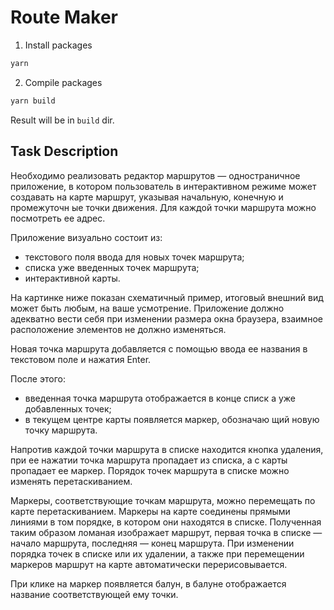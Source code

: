 # Route Maker

1. Install packages

```bash
yarn
```

2. Compile packages

```bash
yarn build
```

Result will be in `build` dir.

## Task Description

Необходимо реализовать редактор маршрутов — одностраничное приложение, в
котором пользователь в интерактивном режиме может создавать на карте
маршрут, указывая начальную, конечную и промежуточн
ые точки движения.
Для каждой точки маршрута можно посмотреть ее адрес.

Приложение визуально состоит из:

* текстового поля ввода для новых точек маршрута;
* списка уже введенных точек маршрута;
* интерактивной карты.

На картинке ниже показан схематичный пример, итоговый внешний вид может
быть любым, на ваше усмотрение. Приложение должно адекватно вести себя при
изменении размера окна браузера, взаимное расположение элементов не должно
изменяться.


Новая точка маршрута добавляется с помощью ввода ее названия в текстовом
поле и нажатия Enter.

После этого:

* введенная точка маршрута отображается в конце списк а уже добавленных
точек;
* в текущем центре карты появляется маркер, обозначаю щий новую точку
маршрута.

Напротив каждой точки маршрута в списке находится кнопка удаления, при ее
нажатии точка маршрута пропадает из списка, а с карты пропадает ее маркер.
Порядок точек маршрута в списке можно изменять перетаскиванием.

Маркеры, соответствующие точкам маршрута, можно перемещать по карте
перетаскиванием.
Маркеры на карте соединены прямыми линиями в том порядке, в котором они
находятся в списке. Полученная таким образом ломаная изображает маршрут,
первая точка в списке — начало маршрута, последняя — конец маршрута.
При изменении порядка точек в списке или их удалении, а также при перемещении
маркеров маршрут на карте автоматически перерисовывается.

При клике на маркер появляется балун, в балуне отображается название соответствующей ему точки.
